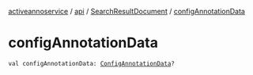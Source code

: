[activeannoservice](../../index.md) / [api](../index.md) / [SearchResultDocument](index.md) / [configAnnotationData](./config-annotation-data.md)

# configAnnotationData

`val configAnnotationData: `[`ConfigAnnotationData`](../../document/-config-annotation-data/index.md)`?`
